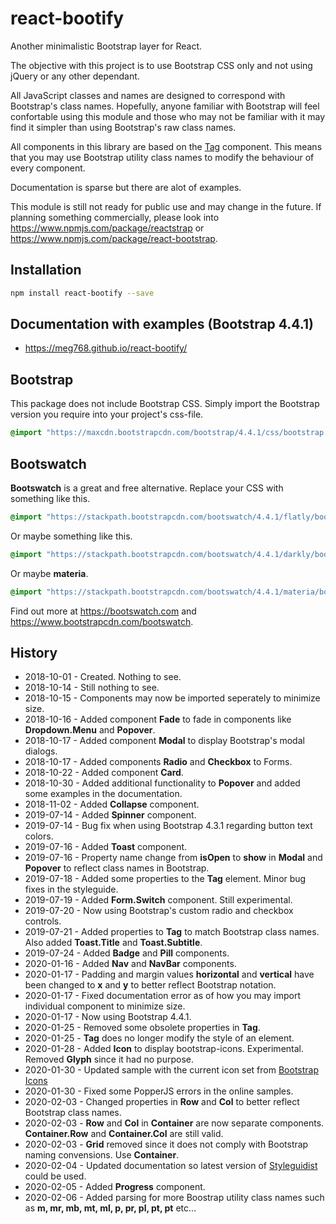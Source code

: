 # react-bootify
Another minimalistic Bootstrap layer for React.

The objective with this project is to use Bootstrap CSS only and not using jQuery or any other dependant.

All JavaScript classes and names are designed to correspond with Bootstrap's class names. Hopefully, anyone
familiar with Bootstrap will feel confortable using this module and those who may not be familiar with it
may find it simpler than using Bootstrap's raw class names.

All components in this library are based on the [Tag](https://meg768.github.io/react-bootify/#!/Tag) component.
This means that you may use Bootstrap utility class names to modify the behaviour of every component. 

Documentation is sparse but there are alot of examples.

This module is still not ready for public use and may change in the future.
If planning something commercially, please look into https://www.npmjs.com/package/reactstrap 
or https://www.npmjs.com/package/react-bootstrap.

## Installation

````bash
npm install react-bootify --save
````

## Documentation with examples (Bootstrap 4.4.1)
- https://meg768.github.io/react-bootify/

## Bootstrap
This package does not include Bootstrap CSS. Simply import the Bootstrap version
you require into your project's css-file. 

```css
@import "https://maxcdn.bootstrapcdn.com/bootstrap/4.4.1/css/bootstrap.min.css";
```

## Bootswatch
**Bootswatch** is a great and free alternative. Replace your CSS with something like this.

```css
@import "https://stackpath.bootstrapcdn.com/bootswatch/4.4.1/flatly/bootstrap.min.css";
```

Or maybe something like this.

```css
@import "https://stackpath.bootstrapcdn.com/bootswatch/4.4.1/darkly/bootstrap.min.css";
```

Or maybe **materia**.

```css
@import "https://stackpath.bootstrapcdn.com/bootswatch/4.4.1/materia/bootstrap.min.css";
```

Find out more at https://bootswatch.com and https://www.bootstrapcdn.com/bootswatch.


## History
- 2018-10-01 - Created. Nothing to see.
- 2018-10-14 - Still nothing to see.
- 2018-10-15 - Components may now be imported seperately to minimize size. 
- 2018-10-16 - Added component **Fade** to fade in components like **Dropdown.Menu** and **Popover**.
- 2018-10-17 - Added component **Modal** to display Bootstrap's modal dialogs.
- 2018-10-17 - Added components **Radio** and **Checkbox** to Forms.
- 2018-10-22 - Added component **Card**.
- 2018-10-30 - Added additional functionality to **Popover** and added some examples in the documentation.
- 2018-11-02 - Added **Collapse** component.
- 2019-07-14 - Added **Spinner** component.
- 2019-07-14 - Bug fix when using Bootstrap 4.3.1 regarding button text colors.
- 2019-07-16 - Added **Toast** component.
- 2019-07-16 - Property name change from **isOpen** to **show** in **Modal** and **Popover** to reflect class names in Bootstrap.
- 2019-07-18 - Added some properties to the **Tag** element. Minor bug fixes in the styleguide.
- 2019-07-19 - Added **Form.Switch** component. Still experimental.
- 2019-07-20 - Now using Bootstrap's custom radio and checkbox controls.
- 2019-07-21 - Added properties to **Tag** to match Bootstrap class names. Also added **Toast.Title** and **Toast.Subtitle**.
- 2019-07-24 - Added **Badge** and **Pill** components.
- 2020-01-16 - Added **Nav** and **NavBar** components.
- 2020-01-17 - Padding and margin values **horizontal** and **vertical** have been changed to **x** and **y** to better reflect Bootstrap notation.
- 2020-01-17 - Fixed documentation error as of how you may import individual component to minimize size. 
- 2020-01-17 - Now using Bootstrap 4.4.1. 
- 2020-01-25 - Removed some obsolete properties in **Tag**. 
- 2020-01-25 - **Tag** does no longer modify the style of an element. 
- 2020-01-28 - Added **Icon** to display bootstrap-icons. Experimental. Removed **Glyph** since it had no purpose.
- 2020-01-30 - Updated sample with the current icon set from [Bootstrap Icons](https://icons.getbootstrap.com)
- 2020-01-30 - Fixed some PopperJS errors in the online samples.
- 2020-02-03 - Changed properties in **Row** and **Col** to better reflect Bootstrap class names.
- 2020-02-03 - **Row** and **Col** in **Container** are now separate components. **Container.Row** and **Container.Col** are still valid.
- 2020-02-03 - **Grid** removed since it does not comply with Bootstrap naming convensions. Use **Container**.
- 2020-02-04 - Updated documentation so latest version of [Styleguidist](https://www.npmjs.com/package/react-styleguidist) could be used.
- 2020-02-05 - Added **Progress** component.
- 2020-02-06 - Added parsing for more Boostrap utility class names such as **m, mr, mb, mt, ml, p, pr, pl, pt, pt** etc...
